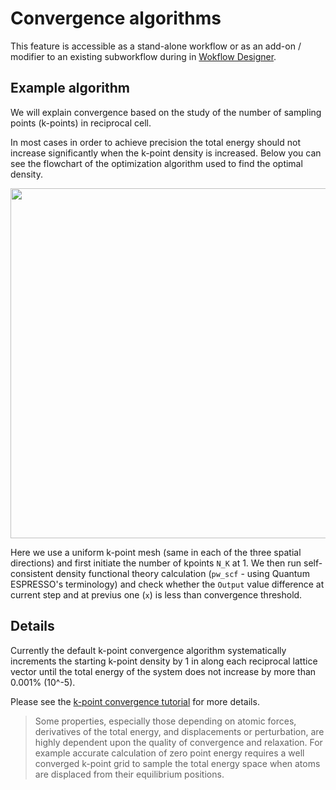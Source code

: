 <!-- TODO: TB to review more in details -->

# Convergence algorithms

This feature is accessible as a stand-alone workflow or as an add-on / modifier to an existing subworkflow during in [Wokflow Designer](../../workflow-designer/overview.md).

## Example algorithm

We will explain convergence based on the study of the number of sampling points (k-points) in reciprocal cell.

In most cases in order to achieve precision the total energy should not increase significantly when the k-point density is increased. Below you can see the flowchart of the optimization algorithm used to find the optimal density.

<img src="/images/workflows/KpointConvergenceDiagram.png" style="width: 560px">

Here we use a uniform k-point mesh (same in each of the three spatial directions) and first initiate the number of kpoints `N_K` at 1. We then run self-consistent density functional theory calculation (`pw_scf` - using Quantum ESPRESSO's terminology) and check whether the `Output` value difference at current step and at previus one (`x`) is less than convergence threshold.

## Details

Currently the default k-point convergence algorithm systematically increments the starting k-point density by 1 in along each reciprocal lattice vector until the total energy of the system does not increase by more than 0.001% (10^-5).
  
<!-- TODO: revise or remove gif -->
<!-- <img data-gifffer="/images/workflows/AddKpointConvergence.gif" /> -->

Please see the [k-point convergence tutorial](../../tutorials/dft/kpt-convergence.md) for more details.

> Some properties, especially those depending on atomic forces, derivatives of the total energy, and displacements or perturbation, are highly dependent upon the quality of convergence and relaxation. For example accurate calculation of zero point energy requires a well converged k-point grid to sample the total energy space when atoms are displaced from their equilibrium positions.
